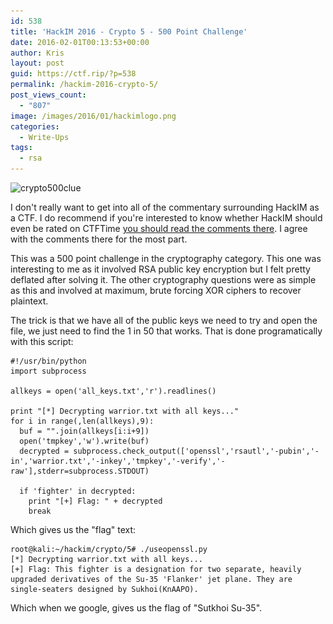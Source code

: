 ```yaml
---
id: 538
title: 'HackIM 2016 - Crypto 5 - 500 Point Challenge'
date: 2016-02-01T00:13:53+00:00
author: Kris
layout: post
guid: https://ctf.rip/?p=538
permalink: /hackim-2016-crypto-5/
post_views_count:
  - "807"
image: /images/2016/01/hackimlogo.png
categories:
  - Write-Ups
tags:
  - rsa
---
```

<img class="size-full wp-image-539 aligncenter" src="/images/2016/01/crypto500clue.png" alt="crypto500clue" width="603" height="263" srcset="/images/2016/01/crypto500clue.png 603w, /images/2016/01/crypto500clue-300x131.png 300w" sizes="(max-width: 603px) 100vw, 603px" />

I don't really want to get into all of the commentary surrounding HackIM as a CTF. I do recommend if you're interested to know whether HackIM should even be rated on CTFTime <a href="https://ctftime.org/event/285" target="_blank">you should read the comments there</a>. I agree with the comments there for the most part.

This was a 500 point challenge in the cryptography category. This one was interesting to me as it involved RSA public key encryption but I felt pretty deflated after solving it. The other cryptography questions were as simple as this and involved at maximum, brute forcing XOR ciphers to recover plaintext.

The trick is that we have all of the public keys we need to try and open the file, we just need to find the 1 in 50 that works. That is done programatically with this script:

```
#!/usr/bin/python
import subprocess

allkeys = open('all_keys.txt','r').readlines()

print "[*] Decrypting warrior.txt with all keys..."
for i in range(,len(allkeys),9):
  buf = "".join(allkeys[i:i+9])
  open('tmpkey','w').write(buf)
  decrypted = subprocess.check_output(['openssl','rsautl','-pubin','-in','warrior.txt','-inkey','tmpkey','-verify','-raw'],stderr=subprocess.STDOUT)

  if 'fighter' in decrypted:
    print "[+] Flag: " + decrypted
    break
```

Which gives us the "flag" text:

```
root@kali:~/hackim/crypto/5# ./useopenssl.py 
[*] Decrypting warrior.txt with all keys...
[+] Flag: This fighter is a designation for two separate, heavily upgraded derivatives of the Su-35 'Flanker' jet plane. They are single-seaters designed by Sukhoi(KnAAPO).

```

Which when we google, gives us the flag of "Sutkhoi Su-35".